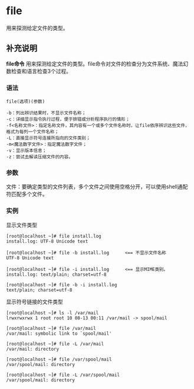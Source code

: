 file
===

用来探测给定文件的类型。

## 补充说明

**file命令** 用来探测给定文件的类型。file命令对文件的检查分为文件系统、魔法幻数检查和语言检查3个过程。

### 语法  

```
file(选项)(参数)
```

  

```
-b：列出辨识结果时，不显示文件名称；
-c：详细显示指令执行过程，便于排错或分析程序执行的情形；
-f<名称文件>：指定名称文件，其内容有一个或多个文件名称时，让file依序辨识这些文件，格式为每列一个文件名称；
-L：直接显示符号连接所指向的文件类别；
-m<魔法数字文件>：指定魔法数字文件；
-v：显示版本信息；
-z：尝试去解读压缩文件的内容。
```

### 参数  

文件：要确定类型的文件列表，多个文件之间使用空格分开，可以使用shell通配符匹配多个文件。

### 实例  

显示文件类型

```
[root@localhost ~]# file install.log
install.log: UTF-8 Unicode text

[root@localhost ~]# file -b install.log      <== 不显示文件名称
UTF-8 Unicode text

[root@localhost ~]# file -i install.log      <== 显示MIME类别。
install.log: text/plain; charset=utf-8

[root@localhost ~]# file -b -i install.log
text/plain; charset=utf-8

```

显示符号链接的文件类型

```
[root@localhost ~]# ls -l /var/mail
lrwxrwxrwx 1 root root 10 08-13 00:11 /var/mail -> spool/mail

[root@localhost ~]# file /var/mail
/var/mail: symbolic link to `spool/mail'

[root@localhost ~]# file -L /var/mail
/var/mail: directory

[root@localhost ~]# file /var/spool/mail
/var/spool/mail: directory

[root@localhost ~]# file -L /var/spool/mail
/var/spool/mail: directory

```


